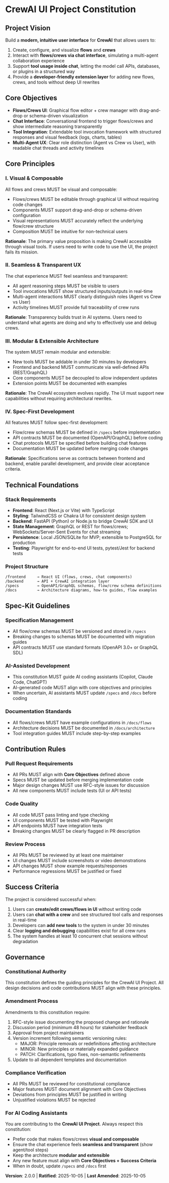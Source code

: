 <!--
Sync Impact Report:
Version: 1.0.0 → 2.0.0
Changes: MAJOR - Complete project redefinition from library-first architecture to CrewAI UI Project
Modified Principles:
  - Removed: Library-First, CLI Interface, Test-First, Integration Testing, Observability, Versioning & Breaking Changes, Simplicity
  - Added: Visual & Composable (flows/crews), Seamless & Transparent UX, Modular & Extensible Architecture, Spec-First Development
Removed Sections:
  - Development Workflow (Code Quality Standards, Review Process, Branching & Commits)
Added Sections:
  - Project Vision
  - Core Objectives
  - Technical Foundations
  - Spec-Kit Guidelines
  - Success Criteria
  - Prompt Instructions (for AI tools)
Templates Status:
  ✅ plan-template.md - Reviewed, still compatible (structure decisions remain valid)
  ✅ spec-template.md - Reviewed, spec-first approach aligns with new constitution
  ✅ tasks-template.md - Reviewed, TDD principles relaxed but testing still required
Follow-up TODOs: None
-->

# CrewAI UI Project Constitution

## Project Vision

Build a **modern, intuitive user interface** for **CrewAI** that allows users to:
1. Create, configure, and visualize **flows** and **crews**
2. Interact with **flows/crews via chat interface**, simulating a multi-agent collaboration experience
3. Support **tool usage inside chat**, letting the model call APIs, databases, or plugins in a structured way
4. Provide a **developer-friendly extension layer** for adding new flows, crews, and tools without deep UI rewrites

## Core Objectives

- **Flows/Crews UI**: Graphical flow editor + crew manager with drag-and-drop or schema-driven visualization
- **Chat Interface**: Conversational frontend to trigger flows/crews and show intermediate reasoning transparently
- **Tool Integration**: Extendable tool invocation framework with structured responses and visual feedback (logs, charts, tables)
- **Multi-Agent UX**: Clear role distinction (Agent vs Crew vs User), with readable chat threads and activity timelines

## Core Principles

### I. Visual & Composable
All flows and crews MUST be visual and composable:
- Flows/crews MUST be editable through graphical UI without requiring code changes
- Components MUST support drag-and-drop or schema-driven configuration
- Visual representations MUST accurately reflect the underlying flow/crew structure
- Composition MUST be intuitive for non-technical users

**Rationale**: The primary value proposition is making CrewAI accessible through visual tools. If users need to write code to use the UI, the project fails its mission.

### II. Seamless & Transparent UX
The chat experience MUST feel seamless and transparent:
- All agent reasoning steps MUST be visible to users
- Tool invocations MUST show structured inputs/outputs in real-time
- Multi-agent interactions MUST clearly distinguish roles (Agent vs Crew vs User)
- Activity timelines MUST provide full traceability of crew runs

**Rationale**: Transparency builds trust in AI systems. Users need to understand what agents are doing and why to effectively use and debug crews.

### III. Modular & Extensible Architecture
The system MUST remain modular and extensible:
- New tools MUST be addable in under 30 minutes by developers
- Frontend and backend MUST communicate via well-defined APIs (REST/GraphQL)
- Core components MUST be decoupled to allow independent updates
- Extension points MUST be documented with examples

**Rationale**: The CrewAI ecosystem evolves rapidly. The UI must support new capabilities without requiring architectural rewrites.

### IV. Spec-First Development
All features MUST follow spec-first development:
- Flow/crew schemas MUST be defined in `/specs` before implementation
- API contracts MUST be documented (OpenAPI/GraphQL) before coding
- Chat protocols MUST be specified before building chat features
- Documentation MUST be updated before merging code changes

**Rationale**: Specifications serve as contracts between frontend and backend, enable parallel development, and provide clear acceptance criteria.

## Technical Foundations

### Stack Requirements
- **Frontend**: React (Next.js or Vite) with TypeScript
- **Styling**: TailwindCSS or Chakra UI for consistent design system
- **Backend**: FastAPI (Python) or Node.js to bridge CrewAI SDK and UI
- **State Management**: GraphQL or REST for flows/crews; WebSockets/Server-Sent Events for chat streaming
- **Persistence**: Local JSON/SQLite for MVP; extensible to PostgreSQL for production
- **Testing**: Playwright for end-to-end UI tests, pytest/Jest for backend tests

### Project Structure
```
/frontend     → React UI (flows, crews, chat components)
/backend      → API + CrewAI integration layer
/specs        → OpenAPI/GraphQL schemas, flow/crew schema definitions
/docs         → Architecture diagrams, how-to guides, flow examples
```

## Spec-Kit Guidelines

### Specification Management
- All flow/crew schemas MUST be versioned and stored in `/specs`
- Breaking changes to schemas MUST be documented with migration guides
- API contracts MUST use standard formats (OpenAPI 3.0+ or GraphQL SDL)

### AI-Assisted Development
- This constitution MUST guide AI coding assistants (Copilot, Claude Code, ChatGPT)
- AI-generated code MUST align with core objectives and principles
- When uncertain, AI assistants MUST update `/specs` and `/docs` before coding

### Documentation Standards
- All flows/crews MUST have example configurations in `/docs/flows`
- Architecture decisions MUST be documented in `/docs/architecture`
- Tool integration guides MUST include step-by-step examples

## Contribution Rules

### Pull Request Requirements
- All PRs MUST align with **Core Objectives** defined above
- Specs MUST be updated before merging implementation code
- Major design changes MUST use RFC-style issues for discussion
- All new components MUST include tests (UI or API tests)

### Code Quality
- All code MUST pass linting and type checking
- UI components MUST be tested with Playwright
- API endpoints MUST have integration tests
- Breaking changes MUST be clearly flagged in PR description

### Review Process
- All PRs MUST be reviewed by at least one maintainer
- UI changes MUST include screenshots or video demonstrations
- API changes MUST show example requests/responses
- Performance regressions MUST be justified or fixed

## Success Criteria

The project is considered successful when:
1. Users can **create/edit crews/flows in UI** without writing code
2. Users can **chat with a crew** and see structured tool calls and responses in real-time
3. Developers can **add new tools** to the system in under 30 minutes
4. Clear **logging and debugging** capabilities exist for all crew runs
5. The system handles at least 10 concurrent chat sessions without degradation

## Governance

### Constitutional Authority
This constitution defines the guiding principles for the CrewAI UI Project. All design decisions and code contributions MUST align with these principles.

### Amendment Process
Amendments to this constitution require:
1. RFC-style issue documenting the proposed change and rationale
2. Discussion period (minimum 48 hours) for stakeholder feedback
3. Approval from project maintainers
4. Version increment following semantic versioning rules:
   - MAJOR: Principle removals or redefinitions affecting architecture
   - MINOR: New principles or materially expanded guidance
   - PATCH: Clarifications, typo fixes, non-semantic refinements
5. Update to all dependent templates and documentation

### Compliance Verification
- All PRs MUST be reviewed for constitutional compliance
- Major features MUST document alignment with Core Objectives
- Deviations from principles MUST be justified in writing
- Unjustified violations MUST be rejected

### For AI Coding Assistants
You are contributing to the **CrewAI UI Project**. Always respect this constitution:
- Prefer code that makes flows/crews **visual and composable**
- Ensure the chat experience feels **seamless and transparent** (show agent/tool steps)
- Keep the architecture **modular and extensible**
- Any new feature must align with **Core Objectives + Success Criteria**
- When in doubt, update `/specs` and `/docs` first

**Version**: 2.0.0 | **Ratified**: 2025-10-05 | **Last Amended**: 2025-10-05
